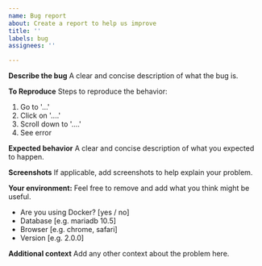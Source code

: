 ```yaml
---
name: Bug report
about: Create a report to help us improve
title: ''
labels: bug
assignees: ''

---
```


**Describe the bug**
A clear and concise description of what the bug is.

**To Reproduce**
Steps to reproduce the behavior:
1. Go to '...'
2. Click on '....'
3. Scroll down to '....'
4. See error

**Expected behavior**
A clear and concise description of what you expected to happen.

**Screenshots**
If applicable, add screenshots to help explain your problem.

**Your environment:**
Feel free to remove and add what you think might be useful.

 - Are you using Docker? [yes / no]
 - Database [e.g. mariadb 10.5]
 - Browser [e.g. chrome, safari]
 - Version [e.g. 2.0.0]

**Additional context**
Add any other context about the problem here.
